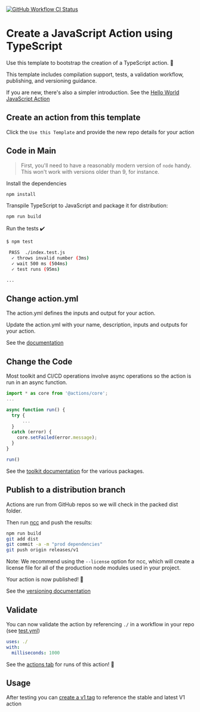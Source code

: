 <p align="center">

  [![GitHub Workflow CI Status](https://img.shields.io/github/actions/workflow/status/bfra-me/github-action/ci.yaml?branch=main&style=for-the-badge&logo=github%20actions&logoColor=white&label=ci)][ci-workflow]

</p>

[ci-workflow]: <https://github.com/bfra-me/github-action/actions?query=workflow%3Aci> 'Search GitHub Actions for CI workflow runs'

# Create a JavaScript Action using TypeScript

Use this template to bootstrap the creation of a TypeScript action. :rocket:

This template includes compilation support, tests, a validation workflow, publishing, and versioning guidance.

If you are new, there's also a simpler introduction. See the [Hello World JavaScript Action](https://github.com/actions/hello-world-javascript-action)

## Create an action from this template

Click the `Use this Template` and provide the new repo details for your action

## Code in Main

> First, you'll need to have a reasonably modern version of `node` handy. This won't work with versions older than 9, for instance.

Install the dependencies

```bash
npm install
```

Transpile TypeScript to JavaScript and package it for distribution:

```bash
npm run build
```

Run the tests :heavy_check_mark:

```bash
$ npm test

 PASS  ./index.test.js
  ✓ throws invalid number (3ms)
  ✓ wait 500 ms (504ms)
  ✓ test runs (95ms)

...
```

## Change action.yml

The action.yml defines the inputs and output for your action.

Update the action.yml with your name, description, inputs and outputs for your action.

See the [documentation](https://help.github.com/en/articles/metadata-syntax-for-github-actions)

## Change the Code

Most toolkit and CI/CD operations involve async operations so the action is run in an async function.

```javascript
import * as core from '@actions/core';
...

async function run() {
  try {
      ...
  }
  catch (error) {
    core.setFailed(error.message);
  }
}

run()
```

See the [toolkit documentation](https://github.com/actions/toolkit/blob/master/README.md#packages) for the various packages.

## Publish to a distribution branch

Actions are run from GitHub repos so we will check in the packed dist folder.

Then run [ncc](https://www.npmjs.com/package/@vercel/ncc) and push the results:

```bash
npm run build
git add dist
git commit -a -m "prod dependencies"
git push origin releases/v1
```

Note: We recommend using the `--license` option for ncc, which will create a license file for all of the production node modules used in your project.

Your action is now published! :rocket:

See the [versioning documentation](https://github.com/actions/toolkit/blob/master/docs/action-versioning.md)

## Validate

You can now validate the action by referencing `./` in a workflow in your repo (see [test.yml](.github/workflows/test.yml))

```yaml
uses: ./
with:
  milliseconds: 1000
```

See the [actions tab](https://github.com/bfra-me/github-action/actions) for runs of this action! :rocket:

## Usage

After testing you can [create a v1 tag](https://github.com/actions/toolkit/blob/master/docs/action-versioning.md) to reference the stable and latest V1 action
